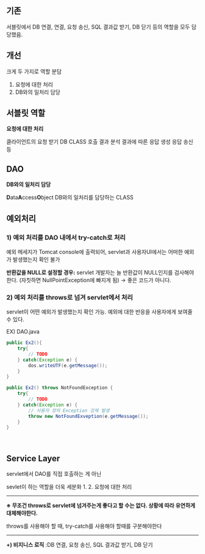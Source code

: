 ## 기존
서블릿에서 DB 연결, 연결, 요청 송신, SQL 결과값 받기, DB 닫기 등의 역할을 모두 담당했음.

## 개선

크게 두 가지로 역할 분담
1. 요청에 대한 처리
2. DB와의 일처리 담당

## 서블릿 역할
**요청에 대한 처리** 

클라이언트의 요청 받기
DB CLASS 호출
결과 분석
결과에 따른 응답 생성
응답 송신 등

## DAO
**DB와의 일처리 담당**

**D**ata**A**ccess**O**bject
DB와의 일처리를 담당하는 CLASS


## 예외처리

### 1) 예외 처리를 DAO 내에서 try-catch로 처리
예외 메세지가 Tomcat console에 출력되어, servlet과 사용자UI에서는 어떠한 예외가 발생했는지 확인 불가

**반환값을 NULL로 설정할 경우:**
 servlet 개발자는 늘 반환값이 NULL인지를 검사해야한다. (자칫하면 NullPointException에 빠지게 됨)
→ 좋은 코드가 아니다.

### 2) 예외 처리를 throws로 넘겨 servlet에서 처리
servlet이 어떤 예외가 발생했는지 확인 가능.
예외에 대한 반응을 사용자에게 보여줄 수 있다.

EX) DAO.java
```java
public Ex2(){
	try{
		// TODO
	} catch(Exception e) {
		dos.writeUTF(e.getMessage());
	}
}
```
```java
public Ex2() throws NotFoundException {
	try{
		// TODO
	} catch(Exception e) {
		// 사용자 정의 Exception 강제 발생
		throw new NotFoundExveption(e.getMessage());
	}
}
```

<br/>

## Service Layer
servlet에서 DAO를 직접 호출하는 게 아닌

sevlet이 하는 역할을 더욱 세분화
1. 
2. 요청에 대한 처리

---

**※ 무조건 throws로 servlet에 넘겨주는게 좋다고 할 수는 없다. 상황에 따라 유연하게 대체해야한다.**

throws를 사용해야 할 때, try-catch를 사용해야 할때를 구분해야한다

---
**+) 비지니스 로직**
:DB 연결, 요청 송신, SQL 결과값 받기, DB 닫기


<!--stackedit_data:
eyJoaXN0b3J5IjpbMTgxMDIxODA2NCw4MTA3NzY4MCwxNDYyMz
AyMjMsLTcwMTQ1NjM5XX0=
-->